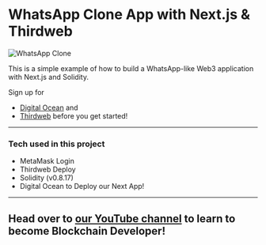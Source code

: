# WhatsApp Clone App with Next.js & Thirdweb

![WhatsApp Clone](https://i.ibb.co/MGVJqT8/Clean-Shot-2022-10-03-at-20-19-53-2x.jpg)

This is a simple example of how to build a WhatsApp-like Web3 application with Next.js and Solidity.

Sign up for

- [Digital Ocean](https://www.infura.io/?utm_source=cleverprogrammer&utm_medium=influencer&utm_campaign=2022_May__acquisition_none) and
- [Thirdweb](https://thirdweb.com/cleverprogrammer) before you get started!

---

### Tech used in this project

- MetaMask Login
- Thirdweb Deploy
- Solidity (v0.8.17)
- Digital Ocean to Deploy our Next App!

---

## Head over to [our YouTube channel](https://www.youtube.com/cleverprogrammer) to learn to become Blockchain Developer!
